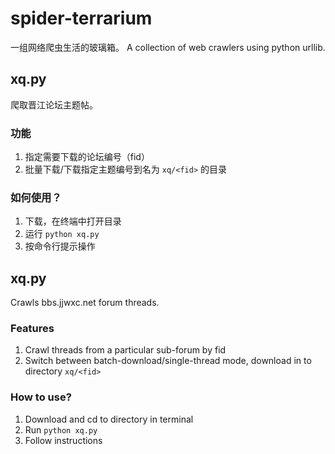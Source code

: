 # spider-terrarium
一组网络爬虫生活的玻璃箱。
A collection of web crawlers using python urllib.

## xq.py
爬取晋江论坛主题帖。

### 功能
1. 指定需要下载的论坛编号（fid）
2. 批量下载/下载指定主题编号到名为 `xq/<fid>` 的目录

### 如何使用？
1. 下载，在终端中打开目录
2. 运行 `python xq.py`
3. 按命令行提示操作

## xq.py
Crawls bbs.jjwxc.net forum threads.

### Features
1. Crawl threads from a particular sub-forum by fid
2. Switch between batch-download/single-thread mode, download in to directory `xq/<fid>`

### How to use?
1. Download and cd to directory in terminal
2. Run `python xq.py`
3. Follow instructions
